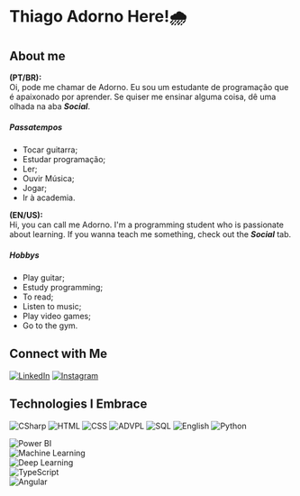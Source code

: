 # Thiago Adorno Here!🌧️
## **About me**
**(PT/BR):**  
Oi, pode me chamar de Adorno. Eu sou um estudante de programação que é apaixonado por aprender. Se quiser me ensinar alguma coisa, dê uma olhada na aba **_Social_**.  
##### **Passatempos**
* Tocar guitarra;
* Estudar programação;
* Ler;
* Ouvir Música;
* Jogar;
* Ir à academia.

**(EN/US):**  
Hi, you can call me Adorno. I'm a programming student who is passionate about learning. If you wanna teach me something, check out the **_Social_** tab.

##### **Hobbys**
* Play guitar;
* Estudy programming;
* To read;
* Listen to music;
* Play video games;
* Go to the gym.

## Connect with Me

[![LinkedIn](https://img.shields.io/badge/LinkedIn-Connect-blue?style=for-the-badge&logo=linkedin)](www.linkedin.com/in/thiago-adorno)
[![Instagram](https://img.shields.io/badge/Instagram-Follow-orange?style=for-the-badge&logo=instagram)](https://www.instagram.com/ad0rn0.prw/)

## Technologies I Embrace

![CSharp](https://img.shields.io/badge/CSHARP-purple?style=for-the-badge&logo=csharp)
![HTML](https://img.shields.io/badge/HTML-Exploring-orange?style=for-the-badge&logo=html5)
![CSS](https://img.shields.io/badge/CSS-Exploring-blue?style=for-the-badge&logo=css3)
![ADVPL](https://img.shields.io/badge/Advpl-Diving%20In-black?style=for-the-badge)
![SQL](https://img.shields.io/badge/SQL-perfecting-yellow?style=for-the-badge)
![English](https://img.shields.io/badge/English-perfecting-red?style=for-the-badge)
![Python](https://img.shields.io/badge/Python-blue?style=for-the-badge&logo=python)


![Power BI](https://img.shields.io/badge/Power%20BI-Learning-white?style=for-the-badge)  
![Machine Learning ](https://img.shields.io/badge/Machine%20Learning-Learning-white?style=for-the-badge)   
![Deep Learning ](https://img.shields.io/badge/Deep%20Learning-Learning-white?style=for-the-badge)  
![TypeScript](https://img.shields.io/badge/TypeScript-Learning-blue?style=for-the-badge&logo=typescript)  
![Angular](https://img.shields.io/badge/Angular-Learning-red?style=for-the-badge&logo=angular)


